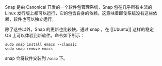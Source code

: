 Snap 是由 Canonical 开发的一个软件包管理系统，Snap 包在几乎所有主流的 Linux 发行版上都可以运行，它的包含自身的依赖，这意味着即使系统没有这些依赖，软件也可以独立运行。

除了这些以外，Snap 的更新也比较快。通过 snap ，在 [[Ubuntu]] 这样的稳定 OS 上可以体验到新软件。命令如下所示：

``` shell
sudo snap install emacs --classic
sudo snap remove emacs
```

snap 会将软件安装到 `/snap` 下。
